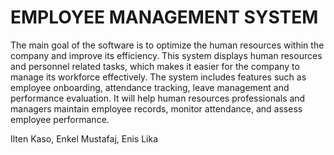 # EMPLOYEE MANAGEMENT SYSTEM

The main goal of the software is to optimize the human resources within the company and improve its efficiency. 
This system displays human resources and personnel related tasks, which makes it easier for the company to manage its workforce effectively. 
The system includes features such as employee onboarding, attendance tracking, leave management and performance evaluation.
It will help human resources professionals and managers maintain employee records, monitor attendance, and assess employee performance.





























































































































































































































































































































































































































































































































































































































































































































































































































































































































































Ilten Kaso, Enkel Mustafaj, Enis Lika
